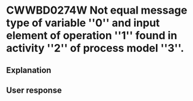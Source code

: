 # CWWBD0274W Not equal message type of variable ''0'' and input element of operation ''1'' found in activity ''2'' of process model ''3''.

## Explanation

## User response